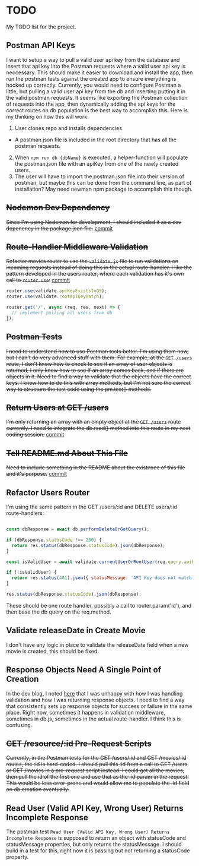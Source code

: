 # TODO

My TODO list for the project.

## Postman API Keys

I want to setup a way to pull a valid user api key from the database and insert that api key into the Postman requests where a valid user api key is neccessary. This should make it easier to download and install the app, then run the postman tests against the created app to ensure everything is hooked up correctly. Currently, you would need to configure Postman a little, but pulling a valid user api key from the db and inserting putting it in the valid postman requests. It seems like exporting the Postman collection of requests into the app, then dynamically adding the api keys for the correct routes on db population is the best way to accomplish this. Here is my thinking on how this will work:

1. User clones repo and installs dependencies
  - A postman.json file is included in the root directory that has all the postman requests.
2. When `npm run db {dbName}` is executed, a helper-function will populate the postman.json file with an apiKey from one of the newly created users.
3. The user will have to import the postman.json file into their version of postman, but maybe this can be done from the command line, as part of installation? May need newman npm package to accomplish this though.

## ~~Nodemon Dev Dependency~~

~~Since I'm using Nodemon for development, I should included it as a dev depenency in the package.json file.~~ [commit](https://github.com/Dayun123/movies-rest-api/commit/9b681233c0ce27a8edd97b5b3ab6d1e9d20062e7)

## ~~Route-Handler Middleware Validation~~

~~Refactor movies router to use the `validate.js` file to run validations on incoming requests instead of doing this in the actual route-handler. I like the pattern developed in the users router, where each validation has it's own call to `router.use`:~~ [commit](https://github.com/Dayun123/movies-rest-api/commit/9f64b05890598119353e780e6abd9b5a8dc6f989)

```javascript
router.use(validate.apiKeyExistsInQS);
router.use(validate.rootApiKeyMatch);

router.get('/', async (req, res, next) => {
  // implement pulling all users from db
});
```
## ~~Postman Tests~~

~~I need to understand how to use Postman tests better. I'm using them now, but I can't do very advanced stuff with them. For example, at the `GET /users` route, I don't know how to check to see if an array of user objects is returned, I only know how to see if an array comes back, and if there are objects in it. Need to find a way to validate that the objects have the correct keys. I know how to do this with array methods, but I'm not sure the correct way to structure the test code using the pm.test() methods.~~

## ~~Return Users at GET /users~~

~~I'm only returning an array with an empty object at the `GET /users` route currently. I need to integrate the db.read() method into this route in my next coding session.~~ [commit](https://github.com/Dayun123/movies-rest-api/commit/1b0ff9ff10349831ab4eda131ab46979f279e2a5)

## ~~Tell README.md About This File~~

~~Need to include something in the README about the existence of this file and it's purpose.~~ [commit](https://github.com/Dayun123/movies-rest-api/commit/54fc3526256fd8134275b3da355a97a3f49de673)

## Refactor Users Router

I'm using the same pattern in the GET /users/:id and DELETE users/:id route-handlers:

```javascript

const dbResponse = await db.performDeleteOrGetQuery();

if (dbResponse.statusCode !== 200) {
  return res.status(dbResponse.statusCode).json(dbResponse);
}

const isValidUser = await validate.currentUserOrRootUser(req.query.apiKey, dbResponse.user.apiKey);

if (!isValidUser) {
  return res.status(401).json({ statusMessage: 'API Key does not match the user id or the root user'});
}

res.status(dbResponse.statusCode).json(dbResponse);

```

These should be one route handler, possibly a call to router.param('id'), and then base the db query on the req.method.

## Validate releaseDate in Create Movie

I don't have any logic in place to validate the releaseDate field when a new movie is created, this should be fixed.

## Response Objects Need A Single Point of Creation

In the dev blog, I noted [here](https://github.com/Dayun123/movies-rest-api/blob/master/dev-blog.md#get-usersid) that I was unhappy with how I was handling validation and how I was returning response objects. I need to find a way that consistently sets up response objects for success or failure in the same place. Right now, sometimes it happens in validation middleware, sometimes in db.js, sometimes in the actual route-handler. I think this is confusing.

## ~~GET /resource/:id Pre-Request Scripts~~

~~Currently, in the Postman tests for the GET /users/:id and GET /movies/:id routes, the :id is hard-coded. I should pull this :id from a call to GET /users or GET /movies in a pre-request script instead. I could get all the movies, then pull the id of the first one and use that as the :id param in the request. This would be less error-prone and would allow me to populate the :id field on db creation eventually.~~

## Read User (Valid API Key, Wrong User) Returns Incomplete Response

The postman test `Read User (Valid API Key, Wrong User) Returns Incomplete Response` is supposed to return an object with statusCode and statusMessage properties, but only returns the statusMessage. I should build in a test for this, right now it is passing but not returning a statusCode property.
